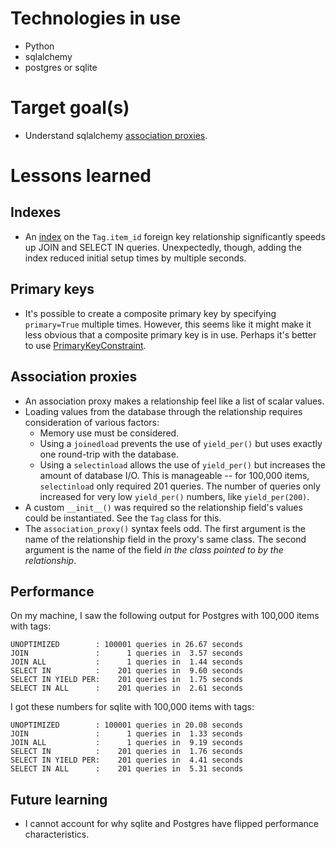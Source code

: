 # Technologies in use

* Python
* sqlalchemy
* postgres or sqlite


# Target goal(s)

* Understand sqlalchemy [association proxies].


# Lessons learned

## Indexes

* An [index] on the `Tag.item_id` foreign key relationship significantly speeds up JOIN and SELECT IN queries.
  Unexpectedly, though, adding the index reduced initial setup times by multiple seconds.


## Primary keys

* It's possible to create a composite primary key by specifying `primary=True` multiple times.
  However, this seems like it might make it less obvious that a composite primary key is in use.
  Perhaps it's better to use [PrimaryKeyConstraint].


## Association proxies

* An association proxy makes a relationship feel like a list of scalar values.
* Loading values from the database through the relationship requires consideration of various factors:
  * Memory use must be considered.
  * Using a `joinedload` prevents the use of `yield_per()` but uses exactly one round-trip with the database.
  * Using a `selectinload` allows the use of `yield_per()` but increases the amount of database I/O.
    This is manageable -- for 100,000 items, `selectinload` only required 201 queries.
    The number of queries only increased for very low `yield_per()` numbers, like `yield_per(200)`.
* A custom `__init__()` was required so the relationship field's values could be instantiated.
  See the `Tag` class for this.
* The `association_proxy()` syntax feels odd.
  The first argument is the name of the relationship field in the proxy's same class.
  The second argument is the name of the field _in the class pointed to by the relationship_.


## Performance

On my machine, I saw the following output for Postgres with 100,000 items with tags:

```text
UNOPTIMIZED        : 100001 queries in 26.67 seconds
JOIN               :      1 queries in  3.57 seconds
JOIN ALL           :      1 queries in  1.44 seconds
SELECT IN          :    201 queries in  9.60 seconds
SELECT IN YIELD PER:    201 queries in  1.75 seconds
SELECT IN ALL      :    201 queries in  2.61 seconds
```


I got these numbers for sqlite with 100,000 items with tags:

```
UNOPTIMIZED        : 100001 queries in 20.08 seconds
JOIN               :      1 queries in  1.33 seconds
JOIN ALL           :      1 queries in  9.19 seconds
SELECT IN          :    201 queries in  1.76 seconds
SELECT IN YIELD PER:    201 queries in  4.41 seconds
SELECT IN ALL      :    201 queries in  5.31 seconds
```


## Future learning

* I cannot account for why sqlite and Postgres have flipped performance characteristics.


[association proxies]: https://docs.sqlalchemy.org/en/14/orm/extensions/associationproxy.html
[index]: https://docs.sqlalchemy.org/en/14/core/constraints.html#indexes
[PrimaryKeyConstraint]: https://docs.sqlalchemy.org/en/14/core/constraints.html#sqlalchemy.schema.PrimaryKeyConstraint
